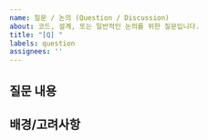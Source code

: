 ```yaml
---
name: 질문 / 논의 (Question / Discussion)
about: 코드, 설계, 또는 일반적인 논의를 위한 질문입니다.
title: "[Q] "
labels: question
assignees: ''
---
```


## 질문 내용

<!-- 구체적으로 어떤 질문을 하고 싶으신가요? -->

## 배경/고려사항

<!-- 질문을 하게 된 배경이나 이미 고려해본 사항이 있다면 작성해주세요. -->
